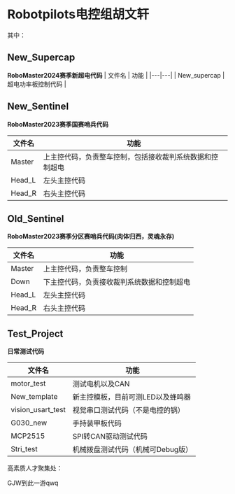 # Robotpilots电控组胡文轩



其中：

## New_Supercap


**RoboMaster2024赛季新超电代码**
| 文件名 | 功能 |
|---|---|
| New_supercap | 超电功率板控制代码 |



## New_Sentinel


**RoboMaster2023赛季国赛哨兵代码**


| 文件名 | 功能 |
|---|---|
| Master | 上主控代码，负责整车控制，包括接收裁判系统数据和控制超电 |
| Head_L | 左头主控代码 | 
| Head_R | 右头主控代码 | 



## Old_Sentinel


**RoboMaster2023赛季分区赛哨兵代码(肉体归西，灵魂永存)**


| 文件名 | 功能 |
|---|---|
| Master | 上主控代码，负责整车控制 |
| Down | 下主控代码，负责接收裁判系统数据和控制超电 | 
| Head_L | 左头主控代码 | 
| Head_R | 右头主控代码 | 




## Test_Project


**日常测试代码**


| 文件名 | 功能 |
|---|---|
| motor_test | 测试电机以及CAN |
| New_template | 新主控模板，目前可测LED以及蜂鸣器 | 
| vision_usart_test | 视觉串口测试代码（不是电控的锅） | 
| G030_new | 手持装甲板代码 |
| MCP2515 | SPI转CAN驱动测试代码 |
| Stri_test | 机械拨盘测试代码（机械可Debug版） |


高素质人才聚集处：


GJW到此一游qwq


